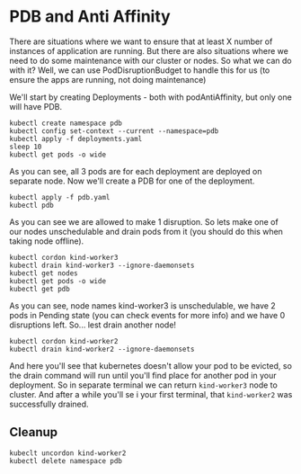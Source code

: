 # PDB and Anti Affinity

There are situations where we want to ensure that at least X number of instances of application are running. But there are also situations where we need to do some maintenance with our cluster or nodes. So what we can do with it? Well, we can use PodDisruptionBudget to handle this for us (to ensure the apps are running, not doing maintenance)

We'll start by creating Deployments - both with podAntiAffinity, but only one will have PDB.

```shell
kubectl create namespace pdb
kubectl config set-context --current --namespace=pdb
kubectl apply -f deployments.yaml
sleep 10
kubectl get pods -o wide
```

As you can see, all 3 pods are for each deployment are deployed on separate node. Now we'll create a PDB for one of the deployment.
```shell
kubectl apply -f pdb.yaml
kubectl pdb
```

As you can see we are allowed to make 1 disruption. So lets make one of our nodes unschedulable and drain pods from it (you should do this when taking node offline).
```shell
kubectl cordon kind-worker3
kubectl drain kind-worker3 --ignore-daemonsets
kubectl get nodes
kubectl get pods -o wide
kubectl get pdb
```

As you can see, node names kind-worker3 is unschedulable, we have 2 pods in Pending state (you can check events for more info) and we have 0 disruptions left. So... lest drain another node!

```shell
kubectl cordon kind-worker2
kubectl drain kind-worker2 --ignore-daemonsets
```

And here you'll see that kubernetes doesn't allow your pod to be evicted, so the drain command will run until you'll find place for another pod in your deployment. So in separate terminal we can return `kind-worker3` node to cluster. And after a while you'll se i your first terminal, that `kind-worker2` was successfully drained.

## Cleanup

```shell
kubeclt uncordon kind-worker2
kubectl delete namespace pdb
```